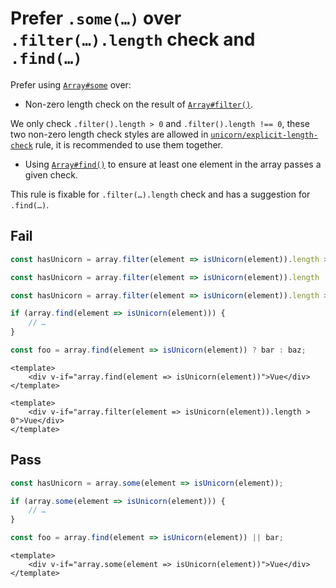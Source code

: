 # Prefer `.some(…)` over `.filter(…).length` check and `.find(…)`

Prefer using [`Array#some`](https://developer.mozilla.org/en-US/docs/Web/JavaScript/Reference/Global_Objects/Array/some) over:

- Non-zero length check on the result of [`Array#filter()`](https://developer.mozilla.org/en-US/docs/Web/JavaScript/Reference/Global_Objects/Array/filter).

We only check `.filter().length > 0` and `.filter().length !== 0`, these two non-zero length check styles are allowed in [`unicorn/explicit-length-check`](./explicit-length-check.md#options) rule, it is recommended to use them together.

- Using [`Array#find()`](https://developer.mozilla.org/en-US/docs/Web/JavaScript/Reference/Global_Objects/Array/find) to ensure at least one element in the array passes a given check.

This rule is fixable for `.filter(…).length` check and has a suggestion for `.find(…)`.

## Fail

```js
const hasUnicorn = array.filter(element => isUnicorn(element)).length > 0;
```

```js
const hasUnicorn = array.filter(element => isUnicorn(element)).length !== 0;
```

```js
const hasUnicorn = array.filter(element => isUnicorn(element)).length >= 1;
```

```js
if (array.find(element => isUnicorn(element))) {
	// …
}
```

```js
const foo = array.find(element => isUnicorn(element)) ? bar : baz;
```

```vue
<template>
	<div v-if="array.find(element => isUnicorn(element))">Vue</div>
</template>
```

```vue
<template>
	<div v-if="array.filter(element => isUnicorn(element)).length > 0">Vue</div>
</template>
```

## Pass

```js
const hasUnicorn = array.some(element => isUnicorn(element));
```

```js
if (array.some(element => isUnicorn(element))) {
	// …
}
```

```js
const foo = array.find(element => isUnicorn(element)) || bar;
```

```vue
<template>
	<div v-if="array.some(element => isUnicorn(element))">Vue</div>
</template>
```
